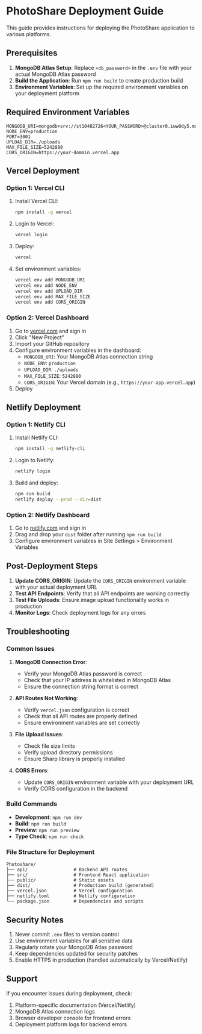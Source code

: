 # PhotoShare Deployment Guide

This guide provides instructions for deploying the PhotoShare application to various platforms.

## Prerequisites

1. **MongoDB Atlas Setup**: Replace `<db_password>` in the `.env` file with your actual MongoDB Atlas password
2. **Build the Application**: Run `npm run build` to create production build
3. **Environment Variables**: Set up the required environment variables on your deployment platform

## Required Environment Variables

```
MONGODB_URI=mongodb+srv://st10482726<YOUR_PASSWORD>@cluster0.iww0dy5.mongodb.net/retryWrites=true&w=majority&appName=Cluster0
NODE_ENV=production
PORT=3001
UPLOAD_DIR=./uploads
MAX_FILE_SIZE=5242880
CORS_ORIGIN=https://your-domain.vercel.app
```

## Vercel Deployment

### Option 1: Vercel CLI

1. Install Vercel CLI:
   ```bash
   npm install -g vercel
   ```

2. Login to Vercel:
   ```bash
   vercel login
   ```

3. Deploy:
   ```bash
   vercel
   ```

4. Set environment variables:
   ```bash
   vercel env add MONGODB_URI
   vercel env add NODE_ENV
   vercel env add UPLOAD_DIR
   vercel env add MAX_FILE_SIZE
   vercel env add CORS_ORIGIN
   ```

### Option 2: Vercel Dashboard

1. Go to [vercel.com](https://vercel.com) and sign in
2. Click "New Project"
3. Import your GitHub repository
4. Configure environment variables in the dashboard:
   - `MONGODB_URI`: Your MongoDB Atlas connection string
   - `NODE_ENV`: `production`
   - `UPLOAD_DIR`: `./uploads`
   - `MAX_FILE_SIZE`: `5242880`
   - `CORS_ORIGIN`: Your Vercel domain (e.g., `https://your-app.vercel.app`)
5. Deploy

## Netlify Deployment

### Option 1: Netlify CLI

1. Install Netlify CLI:
   ```bash
   npm install -g netlify-cli
   ```

2. Login to Netlify:
   ```bash
   netlify login
   ```

3. Build and deploy:
   ```bash
   npm run build
   netlify deploy --prod --dir=dist
   ```

### Option 2: Netlify Dashboard

1. Go to [netlify.com](https://netlify.com) and sign in
2. Drag and drop your `dist` folder after running `npm run build`
3. Configure environment variables in Site Settings > Environment Variables

## Post-Deployment Steps

1. **Update CORS_ORIGIN**: Update the `CORS_ORIGIN` environment variable with your actual deployment URL
2. **Test API Endpoints**: Verify that all API endpoints are working correctly
3. **Test File Uploads**: Ensure image upload functionality works in production
4. **Monitor Logs**: Check deployment logs for any errors

## Troubleshooting

### Common Issues

1. **MongoDB Connection Error**:
   - Verify your MongoDB Atlas password is correct
   - Check that your IP address is whitelisted in MongoDB Atlas
   - Ensure the connection string format is correct

2. **API Routes Not Working**:
   - Verify `vercel.json` configuration is correct
   - Check that all API routes are properly defined
   - Ensure environment variables are set correctly

3. **File Upload Issues**:
   - Check file size limits
   - Verify upload directory permissions
   - Ensure Sharp library is properly installed

4. **CORS Errors**:
   - Update `CORS_ORIGIN` environment variable with your deployment URL
   - Verify CORS configuration in the backend

### Build Commands

- **Development**: `npm run dev`
- **Build**: `npm run build`
- **Preview**: `npm run preview`
- **Type Check**: `npm run check`

### File Structure for Deployment

```
Photoshare/
├── api/                 # Backend API routes
├── src/                 # Frontend React application
├── public/              # Static assets
├── dist/                # Production build (generated)
├── vercel.json          # Vercel configuration
├── netlify.toml         # Netlify configuration
└── package.json         # Dependencies and scripts
```

## Security Notes

1. Never commit `.env` files to version control
2. Use environment variables for all sensitive data
3. Regularly rotate your MongoDB Atlas password
4. Keep dependencies updated for security patches
5. Enable HTTPS in production (handled automatically by Vercel/Netlify)

## Support

If you encounter issues during deployment, check:
1. Platform-specific documentation (Vercel/Netlify)
2. MongoDB Atlas connection logs
3. Browser developer console for frontend errors
4. Deployment platform logs for backend errors
